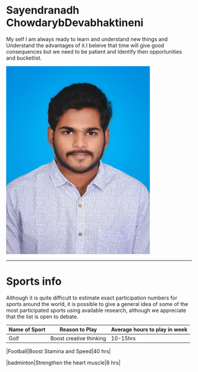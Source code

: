 # Sayendranadh ChowdarybDevabhaktineni




My self I am always ready to learn and understand new things and Understand the advantages of it.I beleive that  time will give good consequences but we need to be patient and Identify then opportunities and bucketlist. 


![My Photo](Copy%20of%2020079-02.jpeg)
<br>

------
# Sports info

Although it is quite difficult to estimate exact participation numbers for sports around the world, it is possible to give a general idea of some of the most participated sports using available research, although we appreciate that the list is open to debate.

|Name of Sport|Reason to Play|Average hours to play in week|
| --- | --- |--- |
|Golf|Boost creative thinking|10-15hrs|

|Football|Boost Stamina and Speed|40 hrs|


|badminton|Strengthen the heart muscle|8 hrs|
